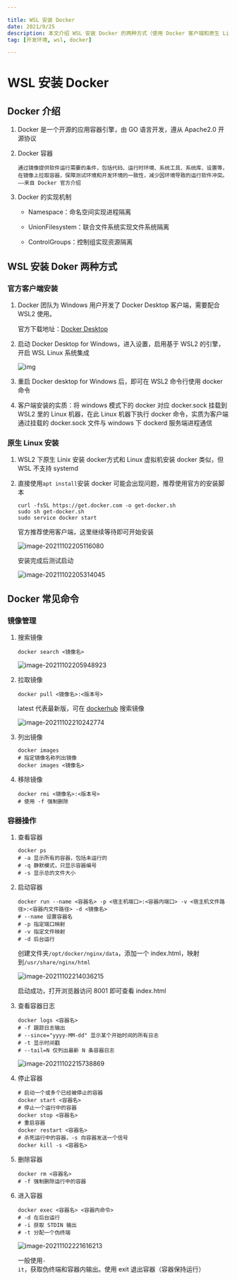 ```yaml
---

title: WSL 安装 Docker
date: 2021/9/25
description: 本文介绍 WSL 安装 Docker 的两种方式（使用 Docker 客户端和原生 Linux 安装），以及 Docker 的基本命令
tag: [开发环境, wsl, docker]

---
```


# WSL 安装 Docker

## Docker 介绍

1. Docker 是一个开源的应用容器引擎，由 GO 语言开发，遵从 Apache2.0 开源协议

2. Docker 容器

   ```
   通过镜像提供软件运行需要的条件，包括代码、运行时环境、系统工具、系统库、设置等，在镜像上拉取容器，保障测试环境和开发环境的一致性，减少因环境导致的运行软件冲突。	——来自 Docker 官方介绍
   ```

3. Docker 的实现机制

   - Namespace：命名空间实现进程隔离

   - UnionFilesystem：联合文件系统实现文件系统隔离

   - ControlGroups：控制组实现资源隔离

## WSL 安装 Doker 两种方式

### 官方客户端安装

1. Docker 团队为 Windows 用户开发了 Docker Desktop 客户端，需要配合 WSL2 使用。

   官方下载地址：[Docker Desktop](https://www.docker.com/products/docker-desktop)

2. 启动 Docker Desktop for Windows，进入设置，启用基于 WSL2 的引擎，开启 WSL Linux 系统集成

   ![img](https://pic-bed-1258841963.cos.ap-nanjing.myqcloud.com/2021/11/20211102203738772.webp)

3. 重启 Docker desktop for Windows 后，即可在 WSL2 命令行使用 docker 命令
4. 客户端安装的实质：将 windows 模式下的 docker 对应 docker.sock 挂载到 WSL2 里的 Linux 机器，在此 Linux 机器下执行 docker 命令，实质为客户端通过挂载的 docker.sock 文件与 windows 下 dockerd 服务端进程通信

### 原生 Linux 安装

1. WSL2 下原生 Linix 安装 docker方式和 Linux 虚拟机安装 docker 类似，但 WSL 不支持 systemd

2. 直接使用`apt install`安装 docker 可能会出现问题，推荐使用官方的安装脚本

   ```shell
   curl -fsSL https://get.docker.com -o get-docker.sh
   sudo sh get-docker.sh
   sudo service docker start
   ```

   官方推荐使用客户端，这里继续等待即可开始安装

   ![image-20211102205116080](https://pic-bed-1258841963.cos.ap-nanjing.myqcloud.com/2021/11/20211102205117007.png)

   安装完成后测试启动

   ![image-20211102205314045](https://pic-bed-1258841963.cos.ap-nanjing.myqcloud.com/2021/11/20211102205314935.png)

## Docker 常见命令

### 镜像管理

1. 搜索镜像

   ```shell
   docker search <镜像名>
   ```

   ![image-20211102205948923](https://pic-bed-1258841963.cos.ap-nanjing.myqcloud.com/2021/11/20211102205949869.png)

2. 拉取镜像

   ```shell
   docker pull <镜像名>:<版本号>
   ```

   latest 代表最新版，可在 [dockerhub](https://hub.docker.com/) 搜索镜像

   ![image-20211102210242774](https://pic-bed-1258841963.cos.ap-nanjing.myqcloud.com/2021/11/20211102210243695.png)

3. 列出镜像

   ```shell
   docker images
   # 指定镜像名称列出镜像
   docker images <镜像名>
   ```

4. 移除镜像

   ```shell
   docker rmi <镜像名>:<版本号>
   # 使用 -f 强制删除
   ```

### 容器操作

1. 查看容器

   ```shell
   docker ps
   # -a 显示所有的容器，包括未运行的
   # -q 静默模式，只显示容器编号
   # -s 显示总的文件大小
   ```

2. 启动容器

   ```shell
   docker run --name <容器名> -p <宿主机端口>:<容器内端口> -v <宿主机文件路径>:<容器内文件路径> -d <镜像名>
   # --name 设置容器名
   # -p 指定端口映射
   # -v 指定文件映射
   # -d 后台运行
   ```

   创建文件夹`/opt/docker/nginx/data`，添加一个 index.html，映射到`/usr/share/nginx/html`

   ![image-20211102214036215](https://pic-bed-1258841963.cos.ap-nanjing.myqcloud.com/2021/11/20211102214037212.png)

   启动成功，打开浏览器访问 8001 即可查看 index.html

3. 查看容器日志

   ```shell
   docker logs <容器名>
   # -f 跟踪日志输出
   # --since="yyyy-MM-dd" 显示某个开始时间的所有日志
   # -t 显示时间戳
   # --tail=N 仅列出最新 N 条容器日志
   ```

   ![image-20211102215738869](https://pic-bed-1258841963.cos.ap-nanjing.myqcloud.com/2021/11/20211102215739833.png)

4. 停止容器

   ```shell
   # 启动一个或多个已经被停止的容器
   docker start <容器名>
   # 停止一个运行中的容器
   docker stop <容器名>
   # 重启容器
   docker restart <容器名>
   # 杀死运行中的容器，-s 向容器发送一个信号
   docker kill -s <容器名>
   ```

5. 删除容器

   ```shell
   docker rm <容器名>
   # -f 强制删除运行中的容器
   ```

6. 进入容器

   ```shell
   docker exec <容器名> <容器内命令>
   # -d 在后台运行
   # -i 获取 STDIN 输出
   # -t 分配一个伪终端
   ```
   
   ![image-20211102221616213](https://pic-bed-1258841963.cos.ap-nanjing.myqcloud.com/2021/11/20211102221617120.png)
   
   一般使用`-it`，获取伪终端和容器内输出。使用 exit 退出容器（容器保持运行）
